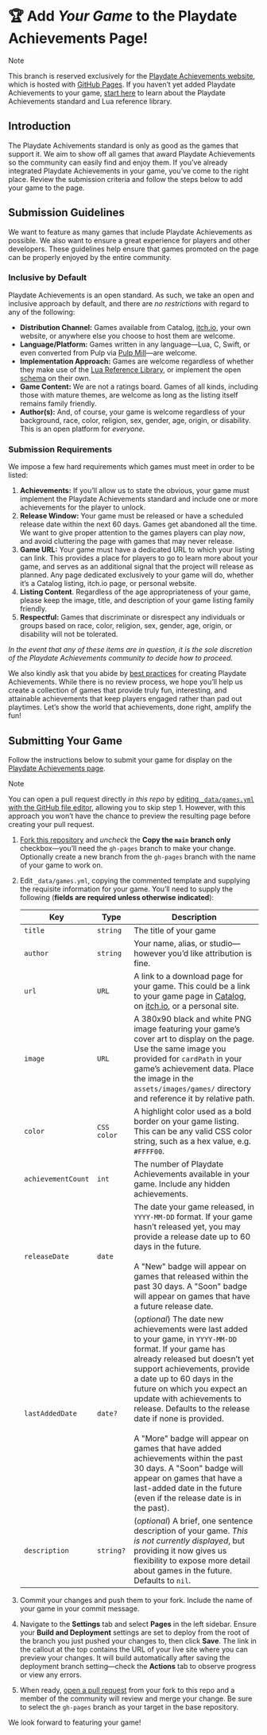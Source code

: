 # 🏆 Add _Your Game_ to the Playdate Achievements Page!

> [!NOTE]
> This branch is reserved exclusively for the [Playdate Achievements website](https://playdatesquad.github.io/pd-achievements/), which is hosted with [GitHub Pages](https://pages.github.com). If you haven’t yet added Playdate Achievements to your game, [start here](https://github.com/PlaydateSquad/pd-achievements) to learn about the Playdate Achievements standard and Lua reference library.

## Introduction

The Playdate Achivements standard is only as good as the games that support it. We aim to show off all games that award Playdate Achievements so the community can easily find and enjoy them. If you’ve already integrated Playdate Achievements in your game, you’ve come to the right place. Review the submission criteria and follow the steps below to add your game to the page.

## Submission Guidelines

We want to feature as many games that include Playdate Achievements as possible. We also want to ensure a great experience for players and other developers. These guidelines help ensure that games promoted on the page can be properly enjoyed by the entire community.

### Inclusive by Default

Playdate Achievements is an open standard. As such, we take an open and inclusive approach by default, and there are _no restrictions_ with regard to any of the following:

- **Distribution Channel:** Games available from Catalog, [itch.io](itch.io), your own website, or anywhere else you choose to host them are welcome.
- **Language/Platform:** Games written in any language—Lua, C, Swift, or even converted from Pulp via [Pulp Mill](https://github.com/nstbayless/pulp-to-lua)—are welcome.
- **Implementation Approach:** Games are welcome regardless of whether they make use of the [Lua Reference Library](https://github.com/PlaydateSquad/pd-achievements/blob/main/README.md#documentation), or implement the open [schema](https://github.com/PlaydateSquad/pd-achievements/blob/main/achievements.schema.json) on their own.
- **Game Content:** We are not a ratings board. Games of all kinds, including those with mature themes, are welcome as long as the listing itself remains family friendly.
- **Author(s):** And, of course, your game is welcome regardless of your background, race, color, religion, sex, gender, age, origin, or disability. This is an open platform for _everyone_.

### Submission Requirements

We impose a few hard requirements which games must meet in order to be listed:

1. **Achievements:** If you’ll allow us to state the obvious, your game must implement the Playdate Achievements standard and include one or more achievements for the player to unlock.
2. **Release Window:** Your game must be released or have a scheduled release date within the next 60 days. Games get abandoned all the time. We want to give proper attention to the games players can play _now_, and avoid cluttering the page with games that may never release.
3. **Game URL:** Your game must have a dedicated URL to which your listing can link. This provides a place for players to go to learn more about your game, and serves as an additional signal that the project will release as planned. Any page dedicated exclusively to your game will do, whether it’s a Catalog listing, itch.io page, or personal website.
4. **Listing Content**. Regardless of the age appropriateness of your game, please keep the image, title, and description of your game listing family friendly.
5. **Respectful:** Games that discriminate or disrespect any individuals or groups based on race, color, religion, sex, gender, age, origin, or disability will not be tolerated.

_In the event that any of these items are in question, it is the sole discretion of the Playdate Achievements community to decide how to proceed._

We also kindly ask that you abide by [best practices](https://gurtt.dev/trophy-case/dev) for creating Playdate Achievements. While there is no review process, we hope you’ll help us create a collection of games that provide truly fun, interesting, and attainable achievements that keep players engaged rather than pad out playtimes. Let’s show the world that achievements, done right, amplify the fun!

## Submitting Your Game

Follow the instructions below to submit your game for display on the [Playdate Achievements page](https://playdatesquad.github.io/pd-achievements/).

> [!NOTE]
> You can open a pull request directly _in this repo_ by [editing `_data/games.yml` with the GitHub file editor](https://github.com/PlaydateSquad/pd-achievements/edit/gh-pages/_data/games.yml), allowing you to skip step 1. However, with this approach you won’t have the chance to preview the resulting page before creating your pull request.

1. [Fork this repository](https://github.com/PlaydateSquad/pd-achievements/fork) and _uncheck_ the **Copy the `main` branch only** checkbox—you’ll need the `gh-pages` branch to make your change. Optionally create a new branch from the `gh-pages` branch with the name of your game to work on.

2. Edit `_data/games.yml`, copying the commented template and supplying the requisite information for your game. You’ll need to supply the following (**fields are required unless otherwise indicated**):

   | Key                | Type        | Description                                                                                                                                                                                                                                                                                                                                                                                                                                                                                                                                               |
   | ------------------ | ----------- | --------------------------------------------------------------------------------------------------------------------------------------------------------------------------------------------------------------------------------------------------------------------------------------------------------------------------------------------------------------------------------------------------------------------------------------------------------------------------------------------------------------------------------------------------------- |
   | `title`            | `string`    | The title of your game                                                                                                                                                                                                                                                                                                                                                                                                                                                                                                                                    |
   | `author`           | `string`    | Your name, alias, or studio—however you’d like attribution is fine.                                                                                                                                                                                                                                                                                                                                                                                                                                                                                       |
   | `url`              | `URL`       | A link to a download page for your game. This could be a link to your game page in [Catalog](https://play.date/games), on [itch.io](itch.io), or a personal site.                                                                                                                                                                                                                                                                                                                                                                                         |
   | `image`            | `URL`       | A 380x90 black and white PNG image featuring your game’s cover art to display on the page. Use the same image you provided for `cardPath` in your game’s achievement data. Place the image in the `assets/images/games/` directory and reference it by relative path.                                                                                                                                                                                                                                                                                     |
   | `color`            | `CSS color` | A highlight color used as a bold border on your game listing. This can be any valid CSS color string, such as a hex value, e.g. `#FFFF00`.                                                                                                                                                                                                                                                                                                                                                                                                                |
   | `achievementCount` | `int`       | The number of Playdate Achievements available in your game. Include any hidden achievements.                                                                                                                                                                                                                                                                                                                                                                                                                                                              |
   | `releaseDate`      | `date`      | The date your game released, in `YYYY-MM-DD` format. If your game hasn’t released yet, you may provide a release date up to 60 days in the future. <br><br> A "New" badge will appear on games that released within the past 30 days. A "Soon" badge will appear on games that have a future release date.                                                                                                                                                                                                                                                |
   | `lastAddedDate`    | `date?`     | (_optional_) The date new achievements were last added to your game, in `YYYY-MM-DD` format. If your game has already released but doesn’t yet support achievements, provide a date up to 60 days in the future on which you expect an update with achievements to release. Defaults to the release date if none is provided. <br><br> A "More" badge will appear on games that have added achievements within the past 30 days. A "Soon" badge will appear on games that have a last-added date in the future (even if the release date is in the past). |
   | `description`      | `string?`   | (_optional_) A brief, one sentence description of your game. _This is not currently displayed_, but providing it now gives us flexibility to expose more detail about games in the future. Defaults to `nil`.                                                                                                                                                                                                                                                                                                                                             |

3. Commit your changes and push them to your fork. Include the name of your game in your commit message.

4. Navigate to the **Settings** tab and select **Pages** in the left sidebar. Ensure your **Build and Deployment** settings are set to deploy from the root of the branch you just pushed your changes to, then click **Save**. The link in the callout at the top contains the URL of your live site where you can preview your changes. It will build automatically after saving the deployment branch setting—check the **Actions** tab to observe progress or view any errors.

5. When ready, [open a pull request](https://github.com/PlaydateSquad/pd-achievements/compare/gh-pages...gh-pages) from your fork to this repo and a member of the community will review and merge your change. Be sure to select the `gh-pages` branch as your target in the base repository.

We look forward to featuring your game!

